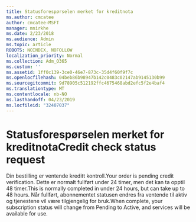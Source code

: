 ```yaml
---
title: Statusforespørselen merket for kreditnota
ms.author: cmcatee
author: cmcatee-MSFT
manager: mnirkhe
ms.date: 2/23/2018
ms.audience: Admin
ms.topic: article
ROBOTS: NOINDEX, NOFOLLOW
localization_priority: Normal
ms.collection: Adm_O365
ms.custom: ''
ms.assetid: 1ff0c139-3ce0-46e7-873c-35d4f60f9f7c
ms.openlocfilehash: 04beb86b98947b142c0483c02147ab9145130b99
ms.sourcegitcommit: 9d78905c512192ffc4675468abd2efc5f2e4baf4
ms.translationtype: MT
ms.contentlocale: nb-NO
ms.lasthandoff: 04/23/2019
ms.locfileid: "32407037"
---
```

# <a name="credit-check-status-request"></a><span data-ttu-id="a5ddb-102">Statusforespørselen merket for kreditnota</span><span class="sxs-lookup"><span data-stu-id="a5ddb-102">Credit check status request</span></span>

<span data-ttu-id="a5ddb-103">Din bestilling er ventende kreditt kontroll.</span><span class="sxs-lookup"><span data-stu-id="a5ddb-103">Your order is pending credit verification.</span></span> <span data-ttu-id="a5ddb-104">Dette er normalt fullført under 24 timer, men det kan ta opptil 48 timer.</span><span class="sxs-lookup"><span data-stu-id="a5ddb-104">This is normally completed in under 24 hours, but can take up to 48 hours.</span></span> <span data-ttu-id="a5ddb-105">Når fullført, abonnementet statusen endres fra ventende til aktiv og tjenestene vil være tilgjengelig for bruk.</span><span class="sxs-lookup"><span data-stu-id="a5ddb-105">When complete, your subscription status will change from Pending to Active, and services will be available for use.</span></span>
  

